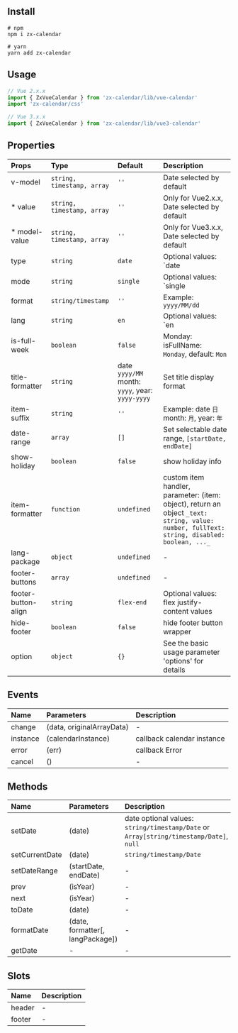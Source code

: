 ## Install

```shell script
# npm
npm i zx-calendar

# yarn
yarn add zx-calendar
```

## Usage

```javascript
// Vue 2.x.x
import { ZxVueCalendar } from 'zx-calendar/lib/vue-calendar'
import 'zx-calendar/css'

// Vue 3.x.x
import { ZxVueCalendar } from 'zx-calendar/lib/vue3-calendar'
```

## Properties

|Props|Type|Default|Description|
|:--|:--|:--|:--|
|v-model|`string, timestamp, array`|`''`|Date selected by default|
|* value|`string, timestamp, array`|`''`|Only for Vue2.x.x, Date selected by default|
|* model-value|`string, timestamp, array`|`''`|Only for Vue3.x.x, Date selected by default|
|type|`string`|`date`|Optional values: `date|month|years`|
|mode|`string`|`single`|Optional values: `single|multiple|range`|
|format|`string/timestamp`|`''`|Example: `yyyy/MM/dd`|
|lang|`string`|`en`|Optional values: `en|zh|jp`|
|is-full-week|`boolean`|`false`|Monday: isFullName: `Monday`, default: `Mon`|
|title-formatter|`string`|date `yyyy/MM` month: `yyyy`, year: `yyyy-yyyy`|Set title display format|
|item-suffix|`string`|`''`|Example: date `日` month: `月`, year: `年`|
|date-range|`array`|`[]`|Set selectable date range, `[startDate, endDate]`|
|show-holiday|`boolean`|`false`|show holiday info|
|item-formatter|`function`|`undefined`|custom item handler, parameter: (item: object), return an object `_text: string, value: number, fullText: string, disabled: boolean, ..._`|
|lang-package|`object`|`undefined`|-|
|footer-buttons|`array`|`undefined`|-|
|footer-button-align|`string`|`flex-end`|Optional values: flex justify-content values|
|hide-footer|`boolean`|`false`|hide footer button wrapper|
|option|`object`|`{}`|See the basic usage parameter 'options' for details|

## Events

|Name|Parameters|Description|
|:--|:--|:--|
|change|(data, originalArrayData)|-|
|instance|(calendarInstance)|callback calendar instance|
|error|(err)|callback Error|
|cancel|()|-|

## Methods

|Name|Parameters|Description|
|:--|:--|:--|
|setDate|(date)|date optional values: `string/timestamp/Date` or `Array[string/timestamp/Date]`, `null`|
|setCurrentDate|(date)|`string/timestamp/Date`|
|setDateRange|(startDate, endDate)|-|
|prev|(isYear)|-|
|next|(isYear)|-|
|toDate|(date)|-|
|formatDate|(date, formatter[, langPackage])|-|
|getDate|-|-|

## Slots

|Name|Description|
|:--|:--|
|header|-|
|footer|-|